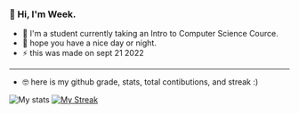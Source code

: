### :wave: Hi, I'm Week.

- :school_satchel: I'm a student currently taking an Intro to Computer Science Cource. 
- :purple_heart: hope you have a nice day or night.
- :zap: this was made on sept 21 2022
---------------------
- :nerd_face: here is my github grade, stats, total contibutions, and streak :)

![My stats](https://ajhsdhja-week16.vercel.app/api?username=week2&theme=tokyonight&count_private=true&hide=issues)
[![My Streak](http://github-readme-streak-stats.herokuapp.com?user=Week2&theme=tokyonight)](https://git.io/streak-stats)
